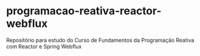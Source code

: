 # programacao-reativa-reactor-webflux
Repositório para estudo do Curso de Fundamentos da Programação Reativa com Reactor e Spring Webflux
